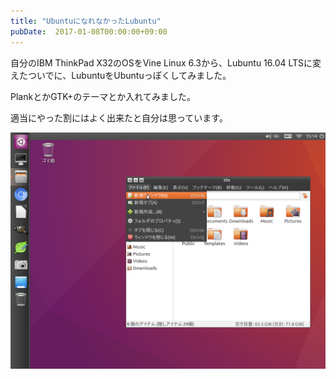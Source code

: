 ```yaml
---
title: "UbuntuになれなかったLubuntu"
pubDate:  2017-01-08T00:00:00+09:00
---
```


自分のIBM ThinkPad X32のOSをVine Linux 6.3から、Lubuntu 16.04 LTSに変えたついでに、LubuntuをUbuntuっぽくしてみました。

PlankとかGTK+のテーマとか入れてみました。

適当にやった割にはよく出来たと自分は思っています。

![](./20220216212518.png)
